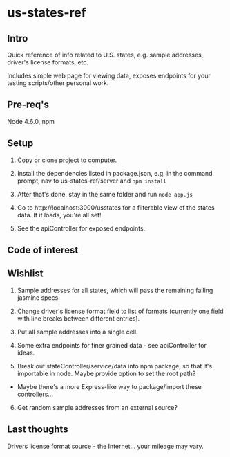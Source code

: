 # us-states-ref
## Intro
Quick reference of info related to U.S. states, e.g. sample addresses, driver's license formats, etc. 

Includes simple web page for viewing data, exposes endpoints for your testing scripts/other personal work.

## Pre-req's
Node 4.6.0, npm

## Setup
1. Copy or clone project to computer.

2. Install the dependencies listed in package.json, e.g. in the command prompt, nav to us-states-ref/server and `npm install`

4. After that's done, stay in the same folder and run `node app.js`

5. Go to http://localhost:3000/usstates for a filterable view of the states data. If it loads, you're all set!

6. See the apiController for exposed endpoints.

## Code of interest

## Wishlist
1. Sample addresses for all states, which will pass the remaining failing jasmine specs.

2. Change driver's license format field to list of formats (currently one field with line breaks between different entries).

3. Put all sample addresses into a single cell.

4. Some extra endpoints for finer grained data - see apiController for ideas.

5. Break out stateController/service/data into npm package, so that it's importable in node. Maybe provide option to set the root path?
  * Maybe there's a more Express-like way to package/import these controllers... 

6. Get random sample addresses from an external source?

## Last thoughts
Drivers license format source - the Internet... your mileage may vary.
